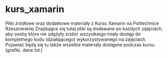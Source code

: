# kurs_xamarin
Pliki źródłowe oraz dodatkowe materiały z Kursu Xamarin na Politechnice Rzeszowskiej
Znajdujące się tutaj pliki są dodawane po każdych zajęciach, aby osoby które nie zdążyły zrobić wszystkiego miały dostęp do kompletnego kodu (działającego) wykorzystywanego na zajęciach.
Pojawiać będą się tu także wszelkie materiały dostępne podczas kursu (grafiki, dane itd.)
